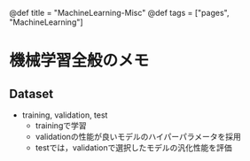 @def title = "MachineLearning-Misc"
@def tags = ["pages", "MachineLearning"]

# 機械学習全般のメモ
## Dataset
- training, validation, test
  - trainingで学習
  - validationの性能が良いモデルのハイパーパラメータを採用
  - testでは，validationで選択したモデルの汎化性能を評価
